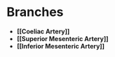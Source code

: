 # Branches
- **[[Coeliac Artery]]**
- **[[Superior Mesenteric Artery]]**
- **[[Inferior Mesenteric Artery]]**